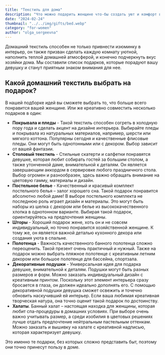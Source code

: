 ```yaml
---
title: "Текстиль для дома"
description: "Что можно подарить женщине что-бы создать уют и комфорт в доме"
date: "2024-02-24"
thumbnail: "../../img/gifts/bed.webp"
category: "for-women"
author: "olga_sergeevna"
---
```


Домашний текстиль способен не только привнести изюминку в интерьер, он также призван сделать каждую комнату уютной, наполнить теплой домашней атмосферой, и конечно подчеркнуть вкус хозяйки дома. Мы составили список подарков, которые порадуют вашу девушку и станут приятным знаком внимания для нее.

## Какой домашний текстиль выбрать на подарок?

В нашей подборке идей вы сможете выбрать то, что больше всего понравится вашей женщине. Или же креативно совместить несколько подарков в один:

- **Покрывала и пледы** - Такой текстиль способен согреть в холодную пору года и сделать акцент на дизайне интерьера. Выбирайте пледы и покрывала из натуральных материалов, например, шерсти или мягкого коттона. Популярны сегодня и качественные флисовые пледы. Они могут быть однотонными или с декором. Выбор зависит от вашей фантазии.
- **Столовый текстиль** - Стильные скатерти и салфетки понравятся девушке, которая любит собирать гостей за большим столом, а также утонченной даме, внимательной к деталям. Он является завершающим аккордом в сервировке любого праздничного стола. Выбор огромен и разнообразен, здесь важно обращать внимание на цветовую гамму, материалы и дизайн.
- **Постельное белье** - Качественный и красивый комплект постельного белья – залог хорошего сна. Такой подарок понравится абсолютно любой даме! В выборе постельного комплекта не последнюю роль играет дизайн и материалы. Это могут быть наборы из шелка с декором или белье из высококачественного хлопка в однотонном варианте. Выбирая такой подарок, ориентируйтесь на предпочтения женщины.
- **Шторы** - Хороший подарок жене, хоть он и не совсем индивидуальный, но точно понравится хозяйственной женщине. К тому же, он является важной деталью кухонного декора или создания уюта в спальне.
- **Полотенца** - Важность качественного банного полотенца сложно переоценить. Такой презент очень практичный и нужный. Также на подарок можно выбрать пляжное полотенце с креативным летним декором или большое полотенце для бассейна, спортзала.
- **Декоративные подушки** - Универсальная идея для подарка девушке, внимательной к деталям. Подушки могут быть разных размеров и форм. Можно заказать индивидуальный дизайн с креативным принтом. Поскольку этот элемент интерьера сразу бросается в глаза, он должен идеально дополнять его. С помощью декоративной подушки девушка сможет освежить и точечно обновить наскучивший ей интерьер. Если ваша любимая креативная творческая натура, она точно оценит такой подарок по достоинству. 
- **Халаты**. Банный халат – настоящая находка для женщины, которая любит спа-процедуры в домашних условиях. При выборе очень важно учитывать размер, а среди изобилия в цветовых решениях лучше отдать предпочтение нейтральным пастельным оттенкам. Можно заказать и вышивку на халате с креативной надписью, которая характеризует девушку.

Это именно те подарки, без которых сложно представить быт, поэтому они точно принесут пользу в доме.

